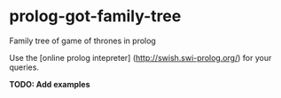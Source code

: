 # prolog-got-family-tree
Family tree of game of thrones in prolog

Use the [online prolog intepreter] (http://swish.swi-prolog.org/) for your queries.

**TODO: Add examples**


